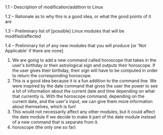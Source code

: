 1.1 – Description of modification/addition to Linux

1.2 – Rationale as to why this is a good idea, or what the good points of it are

1.3 – Preliminary list of [possible] Linux modules that will be modified/affected

1.4 – Preliminary list of any new modules that you will produce [or 'Not Applicable' if there are none]

1. We are going to add a new command called horoscope that takes in the user's birthday or their astrological sign and outputs their horoscope. If the user gives their birthday, their sign will have to be computed in order to return the corresponding horoscope.
2. This is a good idea because it is a fun addition to the command line. We were inspired by the date command that gives the user the power to see a lot of information about the current date and time depending on what that currently is. With the horoscope command, depending on the current date, and the user's input, we can give them more information about themselves, which is fun!
3. This would not necessarily affect any other modules, but it could affect the date module if we decide to make it part of the date module instead of a new command that is separate from it.
4. horoscope (the only one so far)
